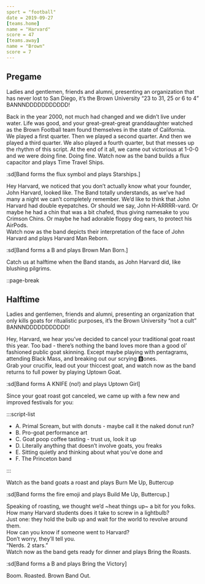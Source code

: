 ```yaml
---
sport = "football"
date = 2019-09-27
[teams.home]
name = "Harvard"
score = 47
[teams.away]
name = "Brown"
score = 7
---
```


## Pregame

Ladies and gentlemen, friends and alumni, presenting an organization that has never lost to San Diego, it’s the Brown University “23 to 31, 25 or 6 to 4” BANNNDDDDDDDDDDD!

Back in the year 2000, not much had changed and we didn’t live under water. Life was good, and your great-great-great granddaughter watched as the Brown Football team found themselves in the state of California.\
We played a first quarter. Then we played a second quarter. And then we played a third quarter. We also played a fourth quarter, but that messes up the rhythm of this script. At the end of it all, we came out victorious at 1-0-0 and we were doing fine. Doing fine. Watch now as the band builds a flux capacitor and plays Time Travel Ships.

:sd[Band forms the flux symbol and plays Starships.]

Hey Harvard, we noticed that you don’t actually know what your founder, John Harvard, looked like. The Band totally understands, as we’ve had many a night we can’t completely remember. We’d like to think that John Harvard had double eyepatches. Or should we say, John H-ARRRR-vard. Or maybe he had a chin that was a bit chafed, thus giving namesake to you Crimson Chins. Or maybe he had adorable floppy dog ears, to protect his AirPods.\
Watch now as the band depicts their interpretation of the face of John Harvard and plays Harvard Man Reborn.

:sd[Band forms a B and plays Brown Man Born.]

Catch us at halftime when the Band stands, as John Harvard did, like blushing pilgrims.

::page-break

## Halftime

Ladies and gentlemen, friends and alumni, presenting an organization that only kills goats for ritualistic purposes, it’s the Brown University “not a cult” BANNNDDDDDDDDDDD!

Hey, Harvard, we hear you’ve decided to cancel your traditional goat roast this year. Too bad - there’s nothing the band loves more than a good ol’ fashioned public goat skinning. Except maybe playing with pentagrams, attending Black Mass, and breaking out our scrying 🅱️ones.\
Grab your crucifix, lead out your thiccest goat, and watch now as the band returns to full power by playing Uptown Goat.

:sd[Band forms A KNIFE (no!) and plays Uptown Girl]

Since your goat roast got canceled, we came up with a few new and improved festivals for you:

:::script-list

- A. Primal Scream, but with donuts - maybe call it the naked donut run?
- B. Pro-goat performance art
- C. Goat poop coffee tasting - trust us, look it up
- D. Literally anything that doesn’t involve goats, you freaks
- E. Sitting quietly and thinking about what you’ve done and
- F. The Princeton band

:::

Watch as the band goats a roast and plays Burn Me Up, Buttercup

:sd[Band forms the fire emoji and plays Build Me Up, Buttercup.]

Speaking of roasting, we thought we’d \~heat things up\~ a bit for you folks.\
How many Harvard students does it take to screw in a lightbulb?\
Just one: they hold the bulb up and wait for the world to revolve around them.\
How can you know if someone went to Harvard?\
Don’t worry, they’ll tell you.\
“Nerds. 2 stars.”\
Watch now as the band gets ready for dinner and plays Bring the Roasts.

:sd[Band forms a B and plays Bring the Victory]

Boom. Roasted. Brown Band Out.

